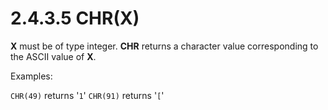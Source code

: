 # 2.4.3.5 CHR(X)

**X** must be of type integer. **CHR** returns a character value corresponding to the ASCII value of **X**. 

Examples:

`CHR(49)`	returns '`1`'
`CHR(91)`	returns '`[`'
